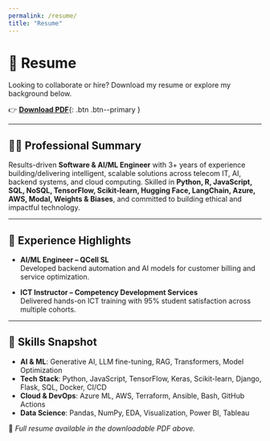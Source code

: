 ```yaml
---
permalink: /resume/
title: "Resume"
---
```


# 📄 Resume

Looking to collaborate or hire? Download my resume or explore my background below.

👉 [**Download PDF**](/assets/files/Amidu_Dabor_CV.pdf){: .btn .btn--primary }

---

## 🧑‍💼 Professional Summary

Results-driven **Software & AI/ML Engineer** with 3+ years of experience building/delivering intelligent, scalable solutions across telecom IT, AI, backend systems, and cloud computing. Skilled in **Python, R, JavaScript, SQL, NoSQL, TensorFlow, Scikit-learn, Hugging Face, LangChain, Azure, AWS, Modal, Weights & Biases**, and committed to building ethical and impactful technology.

---

## 💼 Experience Highlights

- **AI/ML Engineer – QCell SL**  
  Developed backend automation and AI models for customer billing and service optimization.

- **ICT Instructor – Competency Development Services**  
  Delivered hands-on ICT training with 95% student satisfaction across multiple cohorts.

---

## 🧠 Skills Snapshot

- **AI & ML**: Generative AI, LLM fine-tuning, RAG, Transformers, Model Optimization  
- **Tech Stack**: Python, JavaScript, TensorFlow, Keras, Scikit-learn, Django, Flask, SQL, Docker, CI/CD  
- **Cloud & DevOps**: Azure ML, AWS, Terraform, Ansible, Bash, GitHub Actions  
- **Data Science**: Pandas, NumPy, EDA, Visualization, Power BI, Tableau

📎 *Full resume available in the downloadable PDF above.*
